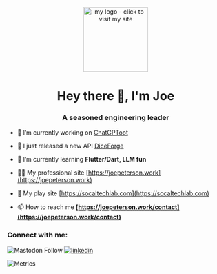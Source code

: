 <div align="center" style="margin:0 auto;"><a href="https://joepeterson.work/"><img src="https://joepeterson.work/JP-logo-test-iso.png" alt="my logo - click to visit my site" width="150"/></a></div>
<h1 align="center">Hey there 👋, I'm Joe</h1>
<h3 align="center">A seasoned engineering leader</h3>

-   🔭 I’m currently working on [ChatGPToot](https://github.com/skullzarmy/chatGPToot)

-   🚀 I just released a new API [DiceForge](https://rapidapi.com/skullzarmy-YuORutOAw/api/diceforge/pricing)

-   🌱 I’m currently learning **Flutter/Dart, LLM fun**

-   👨‍💻 My professional site [https://joepeterson.work](https://joepeterson.work)

-   📝 My play site [https://socaltechlab.com](https://socaltechlab.com)

-   📫 How to reach me **[https://joepeterson.work/contact](https://joepeterson.work/contact)**

<h3 align="left">Connect with me:</h3>
<p align="left">

![Mastodon Follow](https://img.shields.io/mastodon/follow/109988942401723597?color=black&domain=https%3A%2F%2Fmastodon.social&label=Mastodon&logo=mastodon&logoColor=white&style=for-the-badge)
[![linkedin](https://img.shields.io/badge/linkedin-0A66C2?style=for-the-badge&logo=linkedin&logoColor=white)](https://www.linkedin.com/in/joepeterson1103/)

![Metrics](https://metrics.lecoq.io/skullzarmy?template=classic&base.hireable=true&isocalendar=1&languages=1&achievements=1&activity=1&gists=1&rss=1&fortune=1&base=header%2C%20activity%2C%20community%2C%20repositories%2C%20metadata&base.indepth=false&base.hireable=true&base.skip=false&isocalendar=false&isocalendar.duration=half-year&languages=false&languages.limit=8&languages.threshold=0%25&languages.other=false&languages.colors=github&languages.sections=most-used&languages.indepth=false&languages.analysis.timeout=15&languages.analysis.timeout.repositories=7.5&languages.categories=markup%2C%20programming&languages.recent.categories=markup%2C%20programming&languages.recent.load=300&languages.recent.days=14&achievements=false&achievements.threshold=B&achievements.secrets=true&achievements.display=compact&achievements.limit=0&activity=false&activity.limit=5&activity.load=300&activity.days=14&activity.visibility=public&activity.timestamps=true&activity.filter=all&gists=false&rss=false&rss.source=https%3A%2F%2Fsocaltechlab.com%2Frss&rss.limit=4&fortune=false&config.timezone=America%2FLos_Angeles)

